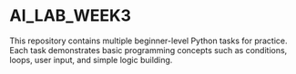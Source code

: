 # AI_LAB_WEEK3
This repository contains multiple beginner-level Python tasks for practice. Each task demonstrates basic programming concepts such as conditions, loops, user input, and simple logic building.
